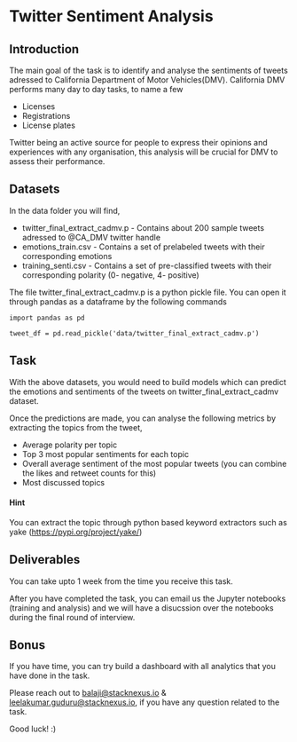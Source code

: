 # Twitter Sentiment Analysis

## Introduction

The main goal of the task is to identify and analyse the sentiments of tweets adressed to California Department of Motor Vehicles(DMV). California DMV performs many day to day tasks, to name a few

* Licenses
* Registrations
* License plates


Twitter being an active source for people to express their opinions and experiences with any organisation, this analysis will be crucial for DMV to assess their performance. 

## Datasets

In the data folder you will find, 

* twitter_final_extract_cadmv.p - Contains about 200 sample tweets adressed to @CA_DMV twitter handle
* emotions_train.csv - Contains a set of prelabeled tweets with their corresponding emotions
* training_senti.csv - Contains a set of pre-classified tweets with their corresponding polarity (0- negative, 4- positive)

The file twitter_final_extract_cadmv.p is a python pickle file. You can open it through pandas as a dataframe by the following commands

```
import pandas as pd

tweet_df = pd.read_pickle('data/twitter_final_extract_cadmv.p')
```


## Task

With the above datasets, you would need to build models which can predict the emotions and sentiments of the tweets on twitter_final_extract_cadmv dataset. 

Once the predictions are made, you can analyse the following metrics by extracting the topics from the tweet,

* Average polarity per topic
* Top 3 most popular sentiments for each topic
* Overall average sentiment of the most popular tweets (you can combine the likes and retweet counts for this)
* Most discussed topics

#### Hint

You can extract the topic through python based keyword extractors such as yake (https://pypi.org/project/yake/)


## Deliverables

You can take upto 1 week from the time you receive this task. 

After you have completed the task, you can email us the Jupyter notebooks (training and analysis) and we will have a disucssion over the notebooks during the final round of interview. 

## Bonus

If you have time, you can try build a dashboard with all analytics that you have done in the task. 


Please reach out to balaji@stacknexus.io & leelakumar.guduru@stacknexus.io, if you have any question related to the task. 

Good luck! :)